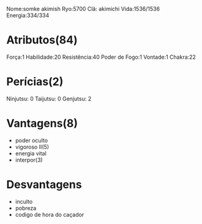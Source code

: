 Nome:somke akimish
Ryo:5700
Clã: akimichi
Vida:1536/1536
Energia:334/334

# Atributos(84)
Força:1
Habilidade:20
Resistência:40
Poder de Fogo:1
Vontade:1
Chakra:22
# Perícias(2)

Ninjutsu: 0 
Taijutsu: 0 
Genjutsu: 2

# Vantagens(8)
- poder oculto
- vigoroso II(5)
- energia vital
- interpor(3)
# Desvantagens
- inculto
- pobreza
- codigo de hora do caçador